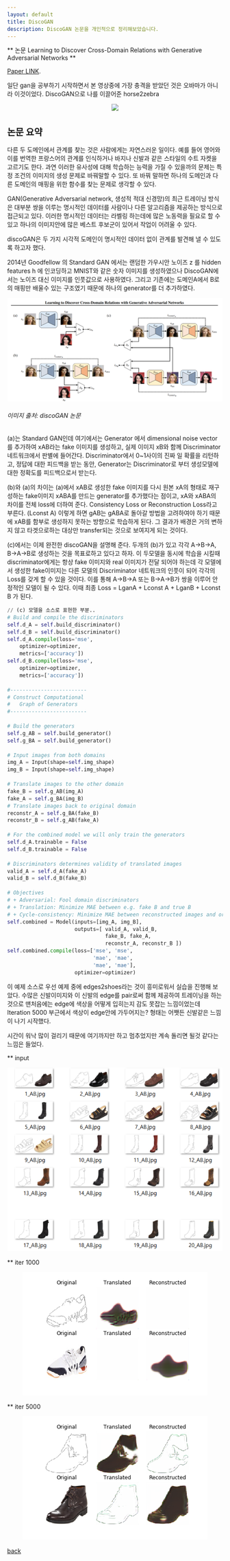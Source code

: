 ```yaml
---
layout: default
title: DiscoGAN
description: DiscoGAN 논문을 개인적으로 정리해보았습니다. 
---
```


** 논문 Learning to Discover Cross-Domain Relations with Generative Adversarial Networks **

[Paper LINK](https://arxiv.org/pdf/1703.05192.pdf).

일단 gan을 공부하기 시작하면서 본 영상중에 가장 충격을 받았던 것은 오바마가 아니라 이것이었다.
DiscoGAN으로 나를 이끌어준 horse2zebra

<p align="center">
    <img src="images/horse2zebra.gif" />
</p>


## 논문 요약 

다른 두 도메인에서 관계를 찾는 것은 사람에게는 자연스러운 일이다. 예를 들어 영어와 이를 번역한 프랑스어의 관계를 인식하거나 바지나 신발과 같은 스타일의 수트 자켓을 고르기도 한다. 
과연 이러한 유사성에 대해 학습하는 능력을 가질 수 있을까의 문제는 특정 조건의 이미지의 생성 문제로 바꿔말할 수 있다. 또 바꿔 말하면 하나의 도메인과 다른 도메인의 매핑을 위한 함수를 찾는 문제로 생각할 수 있다.

GAN(Generative Adversarial network, 생성적 적대 신경망)의 최근 트레이닝 방식은 대부분 쌍을 이루는 명시적인 데이터를 사람이나 다른 알고리즘을 제공하는 방식으로 접근되고 있다.
이러한 명시적인 데이터는 라벨링 하는데에 많은 노동력을 필요로 할 수 있고 하나의 이미지안에 많은 베스트 후보군이 있어서 작업이 어려울 수 있다.

discoGAN은 두 가지 시각적 도메인이 명시적인 데이터 없이 관계를 발견해 낼 수 있도록 하고자 했다.

2014년 Goodfellow 의 Standard GAN 에서는 랜덤한 가우시안 노이즈 z 를 hidden features h 에 인코딩하고 MNIST와 같은 숫자 이미지를 생성하였으나 DiscoGAN에서는 노이즈 대신 이미지를 인풋값으로 사용하였다. 
그리고 기존에는 도메인A에서 B로의 매핑만 배울수 있는 구조였기 때문에 하나의 generator를 더 추가하였다. 

<p align="center">
    <img src="images/discoGAN.PNG" />
</p>

######  이미지 출처:  discoGAN 논문 

(a)는 Standard GAN인데 여기에서는 Generator 에서 dimensional noise vector를 추가하여 xAB라는 fake 이미지를 생성하고, 실제 이미지 xB와 함께 Discriminator 네트워크에서 판별에 들어간다. Discriminator에서 0~1사이의 진짜 일 확률을 리턴하고, 정답에 대한 피드백을 받는 동안, Generator는 Discriminator로 부터 생성모델에 대한 정확도를 피드백으로서 받는다.

(b)와 (a)의 차이는 (a)에서 xAB로 생성한 fake 이미지를 다시 원본 xA의 형태로 재구성하는 fake이미지 xABA를 만드는 generator를 추가했다는 점이고, xA와 xABA의 차이를 전체 loss에 더하여 준다. Consistency Loss or Reconstruction Loss라고 부른다. (Lconst A) 
이렇게 하면 gAB는 gABA로 돌아갈 방법을 고려하여야 하기 때문에 xAB를 함부로 생성하지 못하는 방향으로 학습하게 된다. 그 결과가 배경은 거의 변하지 않고 타겟으로하는 대상만 transfer되는 것으로 보여지게 되는 것이다.


(c)에서는 이제 완전한 discoGAN을 설명해 준다. 두개의 (b)가 있고 각각 A->B->A, B->A->B로 생성하는 것을 목표로하고 있다고 하자. 이 두모델을 동시에 
학습을 시킬때 discriminator에게는 항상 fake 이미지와 real 이미지가 전달 되어야 하는데 각 모델에서 생성한 fake이미지는 다른 모델의 Discriminator 네트워크의 인풋이 되어 각각의 Loss를 갖게 할 수 있을 것이다. 이를 통해 A->B->A 또는 B->A->B가 쌍을 이루어 안정적인 모델이 될 수 있다.
이때 최종 Loss = LganA + Lconst A + LganB + Lconst B 가 된다.



```python
// (c) 모델을 소스로 표현한 부분..
# Build and compile the discriminators
self.d_A = self.build_discriminator()
self.d_B = self.build_discriminator()
self.d_A.compile(loss='mse',
    optimizer=optimizer,
    metrics=['accuracy'])
self.d_B.compile(loss='mse',
    optimizer=optimizer,
    metrics=['accuracy'])

#-------------------------
# Construct Computational
#   Graph of Generators
#-------------------------

# Build the generators
self.g_AB = self.build_generator()
self.g_BA = self.build_generator()

# Input images from both domains
img_A = Input(shape=self.img_shape)
img_B = Input(shape=self.img_shape)

# Translate images to the other domain
fake_B = self.g_AB(img_A)
fake_A = self.g_BA(img_B)
# Translate images back to original domain
reconstr_A = self.g_BA(fake_B)
reconstr_B = self.g_AB(fake_A)

# For the combined model we will only train the generators
self.d_A.trainable = False
self.d_B.trainable = False

# Discriminators determines validity of translated images
valid_A = self.d_A(fake_A)
valid_B = self.d_B(fake_B)

# Objectives
# + Adversarial: Fool domain discriminators
# + Translation: Minimize MAE between e.g. fake B and true B
# + Cycle-consistency: Minimize MAE between reconstructed images and original
self.combined = Model(inputs=[img_A, img_B],
                      outputs=[ valid_A, valid_B,
                                fake_B, fake_A,
                                reconstr_A, reconstr_B ])
self.combined.compile(loss=['mse', 'mse',
                            'mae', 'mae',
                            'mae', 'mae'],
                      optimizer=optimizer)

```

이 예제 소스로 우선 예제 중에 edges2shoes라는 것이 흥미로워서 실습을 진행해 보았다.
수많은 신발이미지와 이 신발의 edge를 pair로써 함께 제공하여 트레이닝을 하는 것으로 
맨처음에는 edge에 색상을 어떻게 입히는지 감도 못잡는 느낌이었는데 Iteration 5000 부근에서 
색상이 edge안에 가두어지는? 형태는 어쨋든 신발같은 느낌이 나기 시작했다.

시간이 워낙 많이 걸리기 때문에 여기까지만 하고 멈추었지만 계속 돌리면 될것 같다는 느낌은 들었다. 

** input
<p align="center">
    <img src="images/edges2shoesInput.PNG" />
</p>  

** iter 1000
<p align="center">
    <img src="images/edges2shoesIter1000.PNG" />
</p>  

** iter 5000
<p align="center">
    <img src="images/edges2shoesIter5000.PNG" />
</p>  

[back](./)
